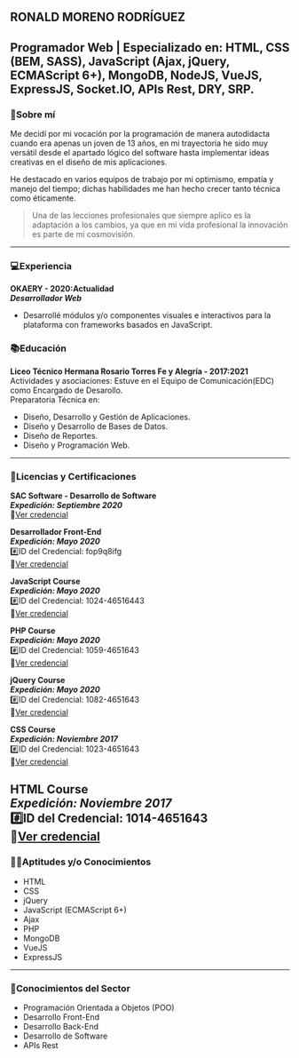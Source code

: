 ## RONALD MORENO RODRÍGUEZ

Programador Web | Especializado en: HTML, CSS (BEM, SASS), JavaScript (Ajax, jQuery, ECMAScript 6+), MongoDB, NodeJS, VueJS, ExpressJS, Socket.IO, APIs Rest, DRY, SRP.
---
### 🧍Sobre mí

Me decidí por mi vocación por la programación de manera autodidacta cuando era apenas un joven de 13 años, en mi trayectoria he sido muy versátil desde el apartado lógico del software hasta implementar ideas creativas en el diseño de mis aplicaciones.

He destacado en varios equipos de trabajo por mi optimismo, empatía y manejo del tiempo; dichas habilidades me han hecho crecer tanto técnica como éticamente.

> Una de las lecciones profesionales que siempre aplico es la adaptación a los cambios, ya que en mi vida profesional la innovación es parte de mi cosmovisión.
---
### 💻Experiencia

**OKAERY - 2020:Actualidad**  
***Desarrollador Web***
- Desarrollé módulos y/o componentes visuales e interactivos para la plataforma con frameworks basados en JavaScript.

### 📚Educación  

**Liceo Técnico Hermana Rosario Torres Fe y Alegría - 2017:2021**  
Actividades y asociaciones: Estuve en el Equipo de Comunicación(EDC) como Encargado de Desarollo.  
Preparatoria Técnica en:  
- Diseño, Desarrollo y Gestión de Aplicaciones.
- Diseño y Desarrollo de Bases de Datos.
- Diseño de Reportes.
- Diseño y Programación Web.
---
### 🧾Licencias y Certificaciones  

**SAC Software - Desarrollo de Software**  
***Expedición: Septiembre 2020***  
🔗[Ver credencial](https://drive.google.com/file/d/1BbsiWK9jRSkXfXA5uQMQ3OwYEzzzhuty/view)

**Desarrollador Front-End**  
***Expedición: Mayo 2020***  
#️⃣ID del Credencial: fop9q8ifg  
🔗[Ver credencial](https://capacitateparaelempleo.org/verifica/fop9q8ifg/)

**JavaScript Course**  
***Expedición: Mayo 2020***  
#️⃣ID del Credencial: 1024-46516443  
🔗[Ver credencial](https://www.sololearn.com/Certificate/1024-46516443/jpg/)

**PHP Course**  
***Expedición: Mayo 2020***  
#️⃣ID del Credencial: 1059-4651643  
🔗[Ver credencial](https://www.sololearn.com/Certificate/1059-4651643/jpg/)

**jQuery Course**  
***Expedición: Mayo 2020***  
#️⃣ID del Credencial: 1082-4651643  
🔗[Ver credencial](https://www.sololearn.com/Certificate/1082-4651643/jpg/)

**CSS Course**  
***Expedición: Noviembre 2017***  
#️⃣ID del Credencial: 1023-4651643  
🔗[Ver credencial](https://www.sololearn.com/Certificate/1023-4651643/jpg/)

**HTML Course**  
***Expedición: Noviembre 2017***  
#️⃣ID del Credencial: 1014-4651643  
🔗[Ver credencial](https://www.sololearn.com/Certificate/1014-4651643/jpg/)
---
### 👨‍💻Aptitudes y/o Conocimientos

- HTML
- CSS
- jQuery
- JavaScript (ECMAScript 6+)
- Ajax
- PHP
- MongoDB
- VueJS
- ExpressJS
---
### 📔Conocimientos del Sector

- Programación Orientada a Objetos (POO)
- Desarrollo Front-End
- Desarrollo Back-End
- Desarrollo de Software
- APIs Rest
